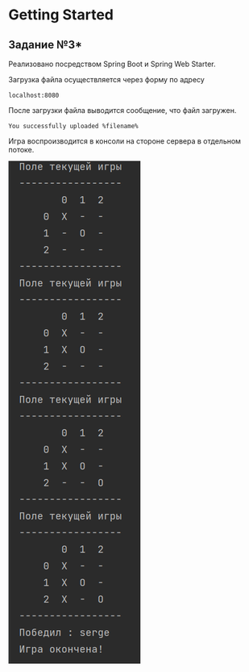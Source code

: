 # Getting Started
## Задание №3*

Реализовано посредством Spring Boot и Spring Web Starter.

Загрузка файла осуществляется через форму по адресу

    localhost:8080

После загрузки файла выводится сообщение, что файл загружен.

    You successfully uploaded %filename%

Игра воспроизводится в консоли на стороне сервера в отдельном потоке.

![Крестики-Нолики](ticTacToeGameTerminal.png)